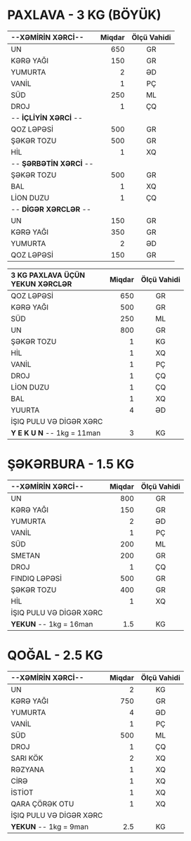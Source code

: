 # PAXLAVA - 3 KG (BÖYÜK)
|--**XƏMİRİN XƏRCİ**--|**Miqdar**|**Ölçü Vahidi**|
|:---|---:|:---:|
|UN|650|GR||
|KƏRƏ YAĞI|150|GR|
|YUMURTA|2|ƏD|
|VANİL|1|PÇ|
|SÜD|250|ML|
|DROJ|1|ÇQ|
|-- **İÇLİYİN XƏRCİ** --|||
|QOZ LƏPƏSİ|500|GR|
|ŞƏKƏR TOZU|500|GR|
|HİL|1|XQ|
|-- **ŞƏRBƏTİN XƏRCİ** --|||
|ŞƏKƏR TOZU|500|GR|
|BAL|1|XQ|
|LİON DUZU|1|ÇQ|
|-- **DİGƏR XƏRCLƏR** --|||
|UN|150|GR|
|KƏRƏ YAĞI|350|GR|
|YUMURTA|2|ƏD|
|QOZ LƏPƏSİ|150|GR|

|**3 KG PAXLAVA ÜÇÜN<br>YEKUN XƏRCLƏR**|**Miqdar**|**Ölçü Vahidi**|
|:---|---:|:---:|
|QOZ LƏPƏSİ|650|GR|
|KƏRƏ YAĞI|500|GR|
|SÜD|250|ML|
|UN|800|GR|
|ŞƏKƏR TOZU|1|KG|
|HİL|1|XQ|
|VANİL|1|PÇ|
|DROJ|1|ÇQ|
|LİON DUZU|1|ÇQ|
|BAL|1|XQ|
|YUURTA|4|ƏD|
|İŞIQ PULU VƏ DİGƏR XƏRC|||
|**Y E K U N**  -- 1kg = 11man|3|KG|

# ŞƏKƏRBURA - 1.5 KG
|--**XƏMİRİN XƏRCİ**--|**Miqdar**|**Ölçü Vahidi**|
|:---|---:|:---:|
|UN|800|GR|
|KƏRƏ YAĞI|150|GR|
|YUMURTA|2|ƏD|
|VANİL|1|PÇ|
|SÜD|200|ML|
|SMETAN|200|GR|
|DROJ|1|ÇQ|
|FINDIQ LƏPƏSİ|500|GR|
|ŞƏKƏR TOZU|400|GR|
|HİL|1|XQ|
|İŞIQ PULU VƏ DİGƏR XƏRC|||
|**YEKUN**  --  1kg = 16man|1.5|KG|

# QOĞAL - 2.5 KG
|--**XƏMİRİN XƏRCİ**--|**Miqdar**|**Ölçü Vahidi**|
|:---|---:|:---:|
|UN|2|KG|
|KƏRƏ YAĞI|750|GR|
|YUMURTA|4|ƏD|
|VANİL|1|PÇ|
|SÜD|500|ML|
|DROJ|1|ÇQ|
|SARI KÖK|2|XQ|
|RƏZYANA|1|XQ|
|CİRƏ|1|XQ|
|İSTİOT|1|XQ|
|QARA ÇÖRƏK OTU|1|XQ|
|İŞIQ PULU VƏ DİGƏR XƏRC|||
|**YEKUN**  --  1kg = 9man|2.5|KG|
